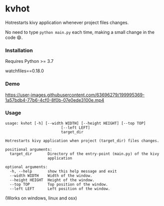 # kvhot

Hotrestarts kivy application whenever project files changes.

No need to type `python main.py` each time, making a small change in the code 😄.

### Installation

Requires Python >= 3.7

watchfiles==0.18.0


### Demo

https://user-images.githubusercontent.com/63696279/199995369-1a57bdb4-77b6-4cf0-8f0b-07e0ede3100e.mp4


### Usage

```
usage: kvhot [-h] [--width WIDTH] [--height HEIGHT] [--top TOP]
                         [--left LEFT]
                         target_dir

Hotrestarts kivy application when project (target_dir) files changes.

positional arguments:
  target_dir       Directory of the entry-point (main.py) of the kivy
                   application

optional arguments:
  -h, --help       show this help message and exit
  --width WIDTH    Width of the window.
  --height HEIGHT  Height of the window.
  --top TOP        Top position of the window.
  --left LEFT      Left position of the window.
```

(Works on windows, linux and osx)
